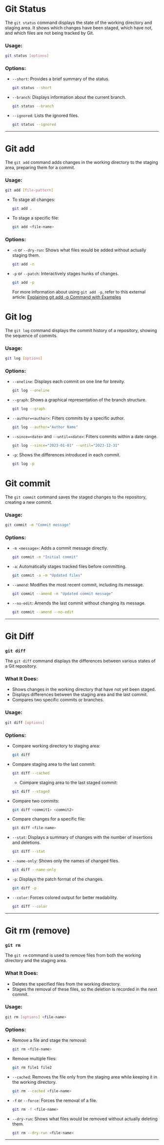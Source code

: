 # Git Status
The `git status` command displays the state of the working directory and staging area. It shows which changes have been staged, which have not, and which files are not being tracked by Git.

### **Usage**:
```bash
git status [options]
```

### **Options**:
- `--short`: Provides a brief summary of the status.
  ```bash
  git status --short
  ```
- `--branch`: Displays information about the current branch.
  ```bash
  git status --branch
  ```
- `--ignored`: Lists the ignored files.
  ```bash
  git status --ignored
  ```

---

# Git add
The `git add` command adds changes in the working directory to the staging area, preparing them for a commit.

### **Usage**:
```bash
git add [file-pattern]
```
- To stage all changes:
  ```bash
  git add .
  ```
- To stage a specific file:
  ```bash
  git add <file-name>
  ```

### **Options**:
- `-n` or `--dry-run`: Shows what files would be added without actually staging them.
  ```bash
  git add -n
  ```
- `-p` or `--patch`: Interactively stages hunks of changes.
  ```bash
  git add -p
  ```
  For more information about using `git add -p`, refer to this external article: [Explaining git add -p Command with Examples](https://www.slingacademy.com/article/explaining-git-add-p-command-examples)

# **Git log**
The `git log` command displays the commit history of a repository, showing the sequence of commits.

### **Usage**:
```bash
git log [options]
```

### **Options**:
- `--oneline`: Displays each commit on one line for brevity.
  ```bash
  git log --oneline
  ```
- `--graph`: Shows a graphical representation of the branch structure.
  ```bash
  git log --graph
  ```
- `--author=<author>`: Filters commits by a specific author.
  ```bash
  git log --author="Author Name"
  ```
- `--since=<date>` and `--until=<date>`: Filters commits within a date range.
  ```bash
  git log --since="2023-01-01" --until="2023-12-31"
  ```
- `-p`: Shows the differences introduced in each commit.
  ```bash
  git log -p
  ```

# Git commit
The `git commit` command saves the staged changes to the repository, creating a new commit.

### **Usage**:
```bash
git commit -m "Commit message"
```

### **Options**:
- `-m <message>`: Adds a commit message directly.
  ```bash
  git commit -m "Initial commit"
  ```
- `-a`: Automatically stages tracked files before committing.
  ```bash
  git commit -a -m "Updated files"
  ```
- `--amend`: Modifies the most recent commit, including its message.
  ```bash
  git commit --amend -m "Updated commit message"
  ```
- `--no-edit`: Amends the last commit without changing its message.
  ```bash
  git commit --amend --no-edit
  ```

---

# Git Diff

### **`git diff`**
The `git diff` command displays the differences between various states of a Git repository.

### **What It Does**:
- Shows changes in the working directory that have not yet been staged.
- Displays differences between the staging area and the last commit.
- Compares two specific commits or branches.

### **Usage**:
```bash
git diff [options]
```

### **Options**:
- Compare working directory to staging area:
  ```bash
  git diff
  ```
- Compare staging area to the last commit:
  ```bash
  git diff --cached
  ```
  - Compare staging area to the last staged commit:
  ```bash
  git diff --staged
  ```
- Compare two commits:
  ```bash
  git diff <commit1> <commit2>
  ```
- Compare changes for a specific file:
  ```bash
  git diff <file-name>
  ```
- `--stat`: Displays a summary of changes with the number of insertions and deletions.
  ```bash
  git diff --stat
  ```
- `--name-only`: Shows only the names of changed files.
  ```bash
  git diff --name-only
  ```
- `-p`: Displays the patch format of the changes.
  ```bash
  git diff -p
  ```
- `--color`: Forces colored output for better readability.
  ```bash
  git diff --color
  ```

---

# Git rm (remove)

### **`git rm`**
The `git rm` command is used to remove files from both the working directory and the staging area.

### **What It Does**:
- Deletes the specified files from the working directory.
- Stages the removal of these files, so the deletion is recorded in the next commit.

### **Usage**:
```bash
git rm [options] <file-name>
```

### **Options**:
- Remove a file and stage the removal:
  ```bash
  git rm <file-name>
  ```
- Remove multiple files:
  ```bash
  git rm file1 file2
  ```
- `--cached`: Removes the file only from the staging area while keeping it in the working directory.
  ```bash
  git rm --cached <file-name>
  ```
- `-f` or `--force`: Forces the removal of a file.
  ```bash
  git rm -f <file-name>
  ```
- `--dry-run`: Shows what files would be removed without actually deleting them.
  ```bash
  git rm --dry-run <file-name>
  ```
---
